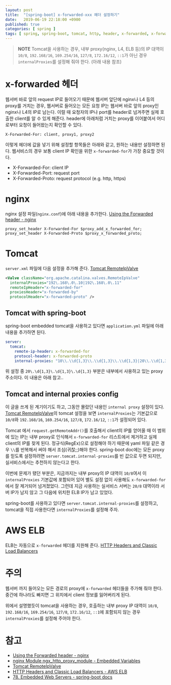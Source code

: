 ```yaml
---
layout: post
title:  "[spring-boot] x-forwarded-xxx 헤더 설정하기"
date:   2019-06-19 22:18:00 +0900
published: true
categories: [ spring ]
tags: [ spring, spring-boot, tomcat, http, header, x-forwarded, x-forwarded-for, xff, proxy ]
---
```


> **NOTE** Tomcat을 사용하는 경우, 내부 proxy(nginx, L4, ELB 등)의 IP 대역이 `10/8`, `192.168/16`, `169.254/16`, `127/8`, `172.16/12`, `::1`가 아닌 경우 `internalProxies`를 설정해 줘야 한다. (아래 내용 참조)


# x-forwarded 헤더

웹서버 바로 앞의 request IP로 들어오기 때문에 웹서버 앞단에 nginx나 L4 등의 proxy를 거치는 경우, 웹서버로 들어오는 모든 요청 IP는 웹서버 바로 앞의 proxy인 nginx나 L4의 IP로 남는다. 이럴 때 요청자의 IP나 port를 header로 넘겨주면 실제 호출한 client를 알 수 있게 해준다. header에 아래처럼 거치는 proxy를 이어붙여서 어디로부터 요청이 들어왔는지 확인할 수 있다.

```
X-Forwarded-For: client, proxy1, proxy2
```

이렇게 헤더에 값을 넣기 위해 설정할 항목들은 아래와 같고, 원하는 내용만 설정하면 된다. 웹서비스의 경우 보통 client IP 확인을 위한 `x-forwarded-for`가 가장 중요할 것이다.

- X-Forwarded-For: client IP
- X-Forwarded-Port: request port
- X-Forwarded-Proto: request protocol (e.g. http, https)


# nginx

nginx 설정 파일(`nginx.conf`)에 아래 내용을 추가한다. [Using the Forwarded header - nginx](https://www.nginx.com/resources/wiki/start/topics/examples/forwarded/)

```
proxy_set_header X-Forwarded-For $proxy_add_x_forwarded_for;
proxy_set_header X-Forwarded-Proto $proxy_x_forwarded_proto;
```


# Tomcat

`server.xml` 파일에 다음 설정을 추가해 준다. [Tomcat RemoteIpValve](https://tomcat.apache.org/tomcat-8.0-doc/api/org/apache/catalina/valves/RemoteIpValve.html)

```xml
<Valve className="org.apache.catalina.valves.RemoteIpValve"
  internalProxies="192\.168\.0\.10|192\.168\.0\.11"
  remoteIpHeader="x-forwarded-for"
  proxiesHeader="x-forwarded-by"
  protocolHeader="x-forwarded-proto" />
```

## Tomcat with spring-boot

spring-boot embedded tomcat을 사용하고 있다면 `application.yml` 파일에 아래 내용을 추가하면 된다.

```yaml
server:
  tomcat:
    remote-ip-header: x-forwarded-for
    protocol-header: x-forwarded-proto
    internal-proxies: "10\\.\\d{1,3}\\.\\d{1,3}\\.\\d{1,3}|20\\.\\d{1,3}\\.\\d{1,3}\\.\\d{1,3}|192\\.168\\.\\d{1,3}\\.\\d{1,3}|169\\.254\\.\\d{1,3}\\.\\d{1,3}|127\\.\\d{1,3}\\.\\d{1,3}\\.\\d{1,3}|172\\.1[6-9]{1}\\.\\d{1,3}\\.\\d{1,3}|172\\.2[0-9]{1}\\.\\d{1,3}\\.\\d{1,3}|172\\.3[0-1]{1}\\.\\d{1,3}\\.\\d{1,3}|0:0:0:0:0:0:0:1|::1"
```

위 설정 중 `20\.\d{1,3}\.\d{1,3}\.\d{1,3}` 부분은 내부에서 사용하고 있는 proxy 주소이다. 이 내용은 아래 참고..


## Tomcat and internal proxies config

이 글을 쓰게 된 계기이기도 하고, 그동안 몰랐던 내용인 `internal proxy` 설정이 있다. [Tomcat RemoteIpValve](https://tomcat.apache.org/tomcat-8.0-doc/api/org/apache/catalina/valves/RemoteIpValve.html)의 tomcat 설정을 보면 `internalProxies`는 기본값으로 `10/8`와 `192.168/16`, `169.254/16`, `127/8`, `172.16/12`, `::1`가 설정되어 있다.

Tomcat 에서 `request.getRemoteAddr()`를 호출해서 client의 IP를 얻어올 때 이 범위에 있는 IP는 내부 proxy로 인식해서 `x-forwarded-for` 리스트에서 제거하고 실제 client의 IP를 찾게 된다. 정규식(RegEx)으로 설정해야 하기 때문에 yaml 파일 같은 경우 `\\`를 반복해서 써야 해서 조심(귀찮;;)해야 한다. spring-boot doc에는 모든 proxy를 믿도록 설정하려면 `server.tomcat.internal-proxies`를 빈 값으로 두면 되지만, 실서비스에서는 추천하지 않는다고 한다.

이번에 문제가 됐던 부분은, 지금까지는 내부 proxy의 IP 대역이 `10/8`여서 이 `internalProxies` 기본값에 포함되어 있어 별도 설정 없이 사용해도 `x-forwarded-for`에서 잘 제거되어 넘겨졌었다. 그런데 지금 사용하는 실서비스 서버는 `20/8` 대역이라 서버 IP가 남지 않고 그 다음에 위치한 ELB IP가 남고 있었다.

spring-boot를 사용하고 있다면 `server.tomcat.internal-proxies`를 설정하고, tomcat을 직접 사용한다면 `internalProxies`를 설정해 주자.


# AWS ELB

ELB는 자동으로 `x-forwarded` 헤더를 지원해 준다. [HTTP Headers and Classic Load Balancers](https://docs.aws.amazon.com/elasticloadbalancing/latest/classic/x-forwarded-headers.html)


# 주의

웹서버 까지 들어오는 모든 경로의 proxy에 `x-forwarded` 헤더들을 주가해 줘야 한다. 중간에 하나라도 빠지면 그 위치에서 client 정보를 잃어버리게 된다.

위에서 설명했듯이 tomcat을 사용하는 경우, 호출하는 내부 proxy IP 대역이 `10/8`, `192.168/16`, `169.254/16`, `127/8`, `172.16/12`, `::1`에 포함되지 않는 경우 `internalProxies`를 설정해 주어야 한다.


# 참고

- [Using the Forwarded header - nginx](https://www.nginx.com/resources/wiki/start/topics/examples/forwarded/)
- [nginx Module ngx_http_proxy_module - Embedded Variables](https://nginx.org/en/docs/http/ngx_http_proxy_module.html#variables)
- [Tomcat RemoteIpValve](https://tomcat.apache.org/tomcat-8.0-doc/api/org/apache/catalina/valves/RemoteIpValve.html)
- [HTTP Headers and Classic Load Balancers - AWS ELB](https://docs.aws.amazon.com/elasticloadbalancing/latest/classic/x-forwarded-headers.html)
- [78. Embedded Web Servers - spring-boot docs](https://docs.spring.io/spring-boot/docs/current/reference/html/howto-embedded-web-servers.html)
